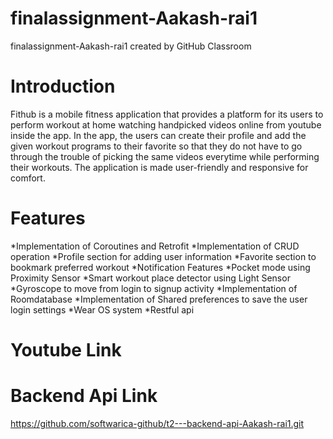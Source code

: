 # finalassignment-Aakash-rai1
finalassignment-Aakash-rai1 created by GitHub Classroom

# Introduction
Fithub is a mobile fitness application that provides a platform for its users to perform workout at home watching handpicked videos online from youtube inside the app. In the app, the users can create their profile and add the given workout programs to their favorite so that they do not have to go through the trouble of picking the same videos everytime while performing their workouts. The application is made user-friendly and responsive for comfort.

# Features
*Implementation of Coroutines and Retrofit
*Implementation of CRUD operation
*Profile section for adding user information
*Favorite section to bookmark preferred workout
*Notification Features
*Pocket mode using Proximity Sensor
*Smart workout place detector using Light Sensor
*Gyroscope to move from login to signup activity
*Implementation of Roomdatabase
*Implementation of Shared preferences to save the user login settings
*Wear OS system
*Restful api

# Youtube Link

# Backend Api Link
https://github.com/softwarica-github/t2---backend-api-Aakash-rai1.git
